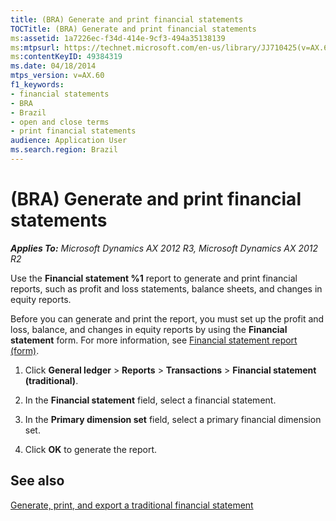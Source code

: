 ```yaml
---
title: (BRA) Generate and print financial statements
TOCTitle: (BRA) Generate and print financial statements
ms:assetid: 1a7226ec-f34d-414e-9cf3-494a35138139
ms:mtpsurl: https://technet.microsoft.com/en-us/library/JJ710425(v=AX.60)
ms:contentKeyID: 49384319
ms.date: 04/18/2014
mtps_version: v=AX.60
f1_keywords:
- financial statements
- BRA
- Brazil
- open and close terms
- print financial statements
audience: Application User
ms.search.region: Brazil
---
```


# (BRA) Generate and print financial statements 


_**Applies To:** Microsoft Dynamics AX 2012 R3, Microsoft Dynamics AX 2012 R2_

Use the **Financial statement %1** report to generate and print financial reports, such as profit and loss statements, balance sheets, and changes in equity reports.

Before you can generate and print the report, you must set up the profit and loss, balance, and changes in equity reports by using the **Financial statement** form. For more information, see [Financial statement report (form)](https://technet.microsoft.com/en-us/library/aa585230\(v=ax.60\)).

1.  Click **General ledger** \> **Reports** \> **Transactions** \> **Financial statement (traditional)**.

2.  In the **Financial statement** field, select a financial statement.

3.  In the **Primary dimension set** field, select a primary financial dimension set.

4.  Click **OK** to generate the report.

## See also

[Generate, print, and export a traditional financial statement](generate-print-and-export-a-traditional-financial-statement.md)

  


